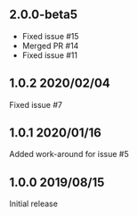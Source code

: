 ## 2.0.0-beta5
- Fixed issue #15
- Merged PR #14
- Fixed issue #11

## 1.0.2 2020/02/04
Fixed issue #7

## 1.0.1 2020/01/16
Added work-around for issue #5

## 1.0.0 2019/08/15
Initial release
